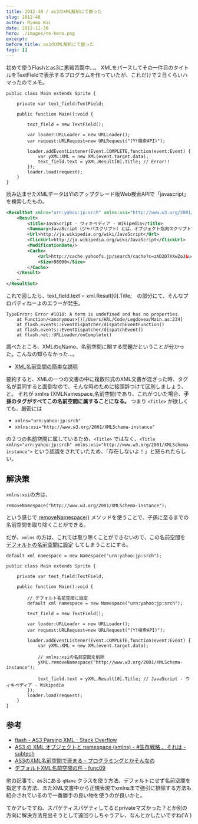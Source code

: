 ```yaml
---
title: 2012-48 / as3のXML解析にて嵌った
slug: 2012-48
author: Ryoma Kai
date: 2012-11-30
hero: ./images/no-hero.png
excerpt: 
before_title: as3のXML解析にて嵌った
tags: []
---
```


初めて使うFlashとas3に悪戦苦闘中…。
XMLをパースしてその一件目のタイトルをTextFieldで表示するプログラムを作っていたが、これだけで２日くらいハマったのでメモ。

```as3
public class Main extends Sprite {
	
	private var text_field:TextField;
	
	public function Main():void {
		
		text_field = new TextField();
		
		var loader:URLLoader = new URLLoader();
		var request:URLRequest=new URLRequest("(Y!検索API)");

		loader.addEventListener(Event.COMPLETE,function(event:Event) {
			var yXML:XML = new XML(event.target.data);
			text_field.text = yXML.Result[0].Title; // Error!!
		});
		loader.load(request);
	}
}
```

読み込ませたXMLデータはY!のアップグレード版Web検索APIで「javascript」を検索したもの。

```xml
<ResultSet xmlns="urn:yahoo:jp:srch" xmlns:xsi="http://www.w3.org/2001/XMLSchema-instance" firstResultPosition="1" totalResultsAvailable="408000000" totalResultsReturned="10" xsi:schemaLocation="urn:yahoo:jp:srch http://search.yahooapis.jp/PremiumWebSearchService/V1/WebSearchResponse.xsd">
	<Result>
		<Title>JavaScript - ウィキペディア - Wikipedia</Title>
		<Summary>JavaScript（ジャバスクリプト）とは、オブジェクト指向スクリプト言語である。主にウェブ ブラウザなどのクライアントサイドで実装され、動的なウェブサイトの構築や、RIAなどの 高度なユーザインタフェースの開発に用いられる。</Summary>
		<Url>http://ja.wikipedia.org/wiki/JavaScript</Url>
		<ClickUrl>http://ja.wikipedia.org/wiki/JavaScript</ClickUrl>
		<ModificationDate/>
		<Cache>
			<Url>http://cache.yahoofs.jp/search/cache?c=zAD2D7XXwZoJ&u=http://ja.wikipedia.org/wiki/JavaScript&p=javascript</Url>
			<Size>98000</Size>
		</Cache>
	</Result>
	…
</ResultSet>
```

これで回したら、text_field.text = xml.Result[0].Title;　の部分にて、そんなプロパティねーよのエラーが発生。

```
TypeError: Error #1010: A term is undefined and has no properties.
	at Function/<anonymous>()[/Users/HAL/Code/Legdoxea/Main.as:234]
	at flash.events::EventDispatcher/dispatchEventFunction()
	at flash.events::EventDispatcher/dispatchEvent()
	at flash.net::URLLoader/onComplete()
```

調べたところ、XMLのqName、名前空間に関する問題だということが分かった。こんなの知らなかった…。

- [XML名前空間の簡単な説明](http://www.kanzaki.com/docs/sw/names.html)

要約すると、XMLの一つの文書の中に複数形式のXML文書が混ざった時、タグ名が混同すると面倒なので、そんな時のために接頭辞つけて区別しましょう、と。
それが xmlns (XMLNamespace,名前空間)であり、これがついた場合、**子孫のタグがすべてこの名前空間に属することになる。**
つまり `<Title>` が欲しくても、厳密には

- `xmlns="urn:yahoo:jp:srch"`
- `xmlns:xsi="http://www.w3.org/2001/XMLSchema-instance"`

の２つの名前空間に属しているため、`<Title>` ではなく、`<Title xmlns="urn:yahoo:jp:srch" xmlns:xsi="http://www.w3.org/2001/XMLSchema-instance">` という認識をされていたため、「存在しないよ！」と怒られたらしい。

## 解決策

`xmlns:xsi`の方は、

```as3
removeNamespace("http://www.w3.org/2001/XMLSchema-instance");
```

という感じで [removeNamespace()](http://livedocs.adobe.com/flash/9.0_jp/ActionScriptLangRefV3/XML.html#removeNamespace()) メソッドを使うことで、子孫に至るまでの名前空間を取り除くことができる。

だが、`xmlns` の方は、これでは取り除くことができないので、この名前空間を [デフォルトの名前空間に設定](http://livedocs.adobe.com/flex/3_jp/html/help.html?content=13_Working_with_XML_09.html) してしまうことにする。

```as3
default xml namespace = new Namespace("urn:yahoo:jp:srch");
```

```as3
public class Main extends Sprite {
	
	private var text_field:TextField;
	
	public function Main():void {
		
		// デフォルト名前空間に設定
		default xml namespace = new Namespace("urn:yahoo:jp:srch");

		text_field = new TextField();
		
		var loader:URLLoader = new URLLoader();
		var request:URLRequest=new URLRequest("(Y!検索API)");

		loader.addEventListener(Event.COMPLETE,function(event:Event) {
			var yXML:XML = new XML(event.target.data);
			
			// xmlns:xsiの名前空間を削除
			yXML.removeNamespace("http://www.w3.org/2001/XMLSchema-instance");

			text_field.text = yXML.Result[0].Title; // JavaScript - ウィキペディア - Wikipedia
		});
		loader.load(request);
	}
}
```

## 参考

- [flash - AS3 Parsing XML - Stack Overflow](http://stackoverflow.com/questions/8160541/as3-parsing-xml)
- [AS3 の XML オブジェクトと namespace (xmlns) - #生存戦略 、それは - subtech](http://subtech.g.hatena.ne.jp/secondlife/20070211/1171120066)
- [AS3のXML名前空間で嵌まる - プログラミングとかそんなの](http://d.hatena.ne.jp/kkanda/20071004/p1)
- [デフォルトXML名前空間の件 - func09](http://www.func09.com/wordpress/archives/141)

他の記事で、as3にある `qName` クラスを使う方法、デフォルトにせず名前空間を指定する方法、またXML文書中から正規表現でxmlnsまで強引に排除する方法も紹介されているので一番勝手の良い物を使うのが良いかと。

てかアレですね、スパゲティスパゲティしてるとprivateマズかった？とか別の方向に解決方法見出そうとして遠回りしちゃうアレ、なんとかしたいですね('A`)
